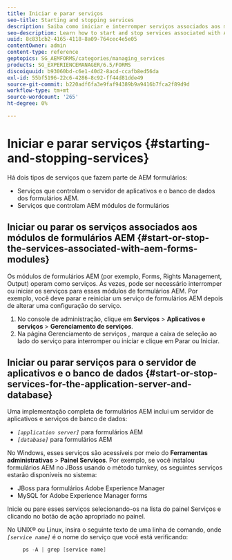 ```yaml
---
title: Iniciar e parar serviços
seo-title: Starting and stopping services
description: Saiba como iniciar e interromper serviços associados aos módulos AEM Forms e ao servidor de aplicativos e banco de dados.
seo-description: Learn how to start and stop services associated with AEM Forms modules and the application server and database.
uuid: 8c831cb2-4165-4118-8a09-764cec4e5e05
contentOwner: admin
content-type: reference
geptopics: SG_AEMFORMS/categories/managing_services
products: SG_EXPERIENCEMANAGER/6.5/FORMS
discoiquuid: b93060bd-c6e1-40d2-8acd-ccafb8ed56da
exl-id: 55bf5196-22c6-4286-8c92-ff44d81dde49
source-git-commit: b220adf6fa3e9faf94389b9a9416b7fca2f89d9d
workflow-type: tm+mt
source-wordcount: '265'
ht-degree: 0%

---
```


# Iniciar e parar serviços {#starting-and-stopping-services}

Há dois tipos de serviços que fazem parte de AEM formulários:

* Serviços que controlam o servidor de aplicativos e o banco de dados dos formulários AEM.
* Serviços que controlam AEM módulos de formulários

## Iniciar ou parar os serviços associados aos módulos de formulários AEM {#start-or-stop-the-services-associated-with-aem-forms-modules}

Os módulos de formulários AEM (por exemplo, Forms, Rights Management, Output) operam como serviços. Às vezes, pode ser necessário interromper ou iniciar os serviços para esses módulos de formulários AEM. Por exemplo, você deve parar e reiniciar um serviço de formulários AEM depois de alterar uma configuração do serviço.

1. No console de administração, clique em **Serviços** > **Aplicativos e serviços** > **Gerenciamento de serviços**.
1. Na página Gerenciamento de serviços , marque a caixa de seleção ao lado do serviço para interromper ou iniciar e clique em Parar ou Iniciar.

## Iniciar ou parar serviços para o servidor de aplicativos e o banco de dados {#start-or-stop-services-for-the-application-server-and-database}

Uma implementação completa de formulários AEM inclui um servidor de aplicativos e serviços de banco de dados:

* *`[application server]`* para formulários AEM
* *`[database]`* para formulários AEM

No Windows, esses serviços são acessíveis por meio do **Ferramentas administrativas** > **Painel Serviços**. Por exemplo, se você instalou formulários AEM no JBoss usando o método turnkey, os seguintes serviços estarão disponíveis no sistema:

* JBoss para formulários Adobe Experience Manager
* MySQL for Adobe Experience Manager forms

Inicie ou pare esses serviços selecionando-os na lista do painel Serviços e clicando no botão de ação apropriado no painel.

No UNIX® ou Linux, insira o seguinte texto de uma linha de comando, onde *`[service name]`* é o nome do serviço que você está verificando:

```java
     ps -A | grep [service name]
```
